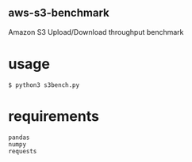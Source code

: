 aws-s3-benchmark
---

Amazon S3 Upload/Download throughput benchmark

# usage

`$ python3 s3bench.py`

# requirements

```
pandas
numpy
requests
```
